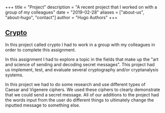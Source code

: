 +++
title = "Project"
description = "A recent project that I worked on with a group of my colleagues"
date = "2019-02-28"
aliases = ["about-us", "about-hugo", "contact"]
author = "Hugo Authors"
+++

 ## [Crypto](https://github.com/allegheny-computer-science-101-f2020/crypto)

In this project called crypto I had to work in a group with my colleagues
in order to complete this assignment.

In this assignment I had to explore a topic in the fields that make up the "art and science of sending and decoding secret messages". This project had us implement, test, and evaluate several cryptography and/or cryptanalysis systems.

In this project we had to do some research and use different types of Caesar and Vigenere ciphers. We used these ciphers to clearly demonstrate
that we could send a secret message. All of our additions to the project had the words input from the user do different things to ultimately change the inputted message to something else.

